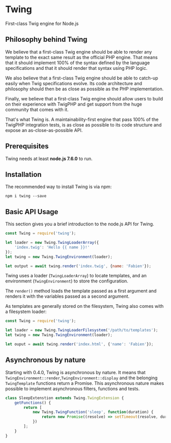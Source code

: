 # Twing

First-class Twig engine for Node.js

## Philosophy behind Twing

We believe that a first-class Twig engine should be able to render any template to the exact same result as the official PHP engine. That means that it should implement 100% of the syntax defined by the language specifications and that it should render that syntax using PHP logic.

We also believe that a first-class Twig engine should be able to catch-up easily when Twig specifications evolve. Its code architecture and philosophy should then be as close as possible as the PHP implementation.

Finally, we believe that a first-class Twig engine should allow users to build on their experience with TwigPHP and get support from the huge community that comes with it.

That's what Twing is. A maintainability-first engine that pass 100% of the TwigPHP integration tests, is as close as possible to its code structure and expose an as-close-as-possible API.

## Prerequisites

Twing needs at least **node.js 7.6.0** to run.

## Installation

The recommended way to install Twing is via npm:

`npm i twing --save`

## Basic API Usage

This section gives you a brief introduction to the node.js API for Twing.

```js
const Twing = require('twing');

let loader = new Twing.TwingLoaderArray({
    'index.twig': 'Hello {{ name }}!'
});
let twing = new Twing.TwingEnvironment(loader);

let output = await twing.render('index.twig', {name: 'Fabien'});
```

Twing uses a loader (`TwingLoaderArray`) to locate templates, and an
environment (`TwingEnvironment`) to store the configuration.

The `render()` method loads the template passed as a first argument and
renders it with the variables passed as a second argument.

As templates are generally stored on the filesystem, Twing also comes with a
filesystem loader:

```js
const Twing = require('twing');

let loader = new Twing.TwingLoaderFilesystem('/path/to/templates');
let twing = new Twing.TwingEnvironment(loader);

let ouput = await twing.render('index.html', {'name': 'Fabien'});
```

## Asynchronous by nature

Starting with 0.4.0, Twing is asynchronous by nature. It means that `TwingEnvironment::render`,`TwingEnvironment::display` and the belonging `TwingTemplate` functions return a Promise. This asynchronous nature makes possible to implement asynchronous filters, functions and tests.

```js
class SleepExtenstion extends Twing.TwingExtension {
    getFunctions() {
        return [
            new Twing.TwingFunction('sleep', function(duration) {
                return new Promise((resolve) => setTimeout(resolve, duration));      
            })
        ];
    }
}
```
